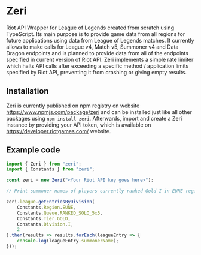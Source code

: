# Zeri
Riot API Wrapper for League of Legends created from scratch using TypeScript. Its main purpose is to provide game data from all regions for future applications using data from League of Legends matches.
It currently allows to make calls for League v4, Match v5, Summoner v4 and Data Dragon endpoints and is planned to provide data from all of the endpoints specified in current version of Riot API.
Zeri implements a simple rate limiter which halts API calls after exceeding a specific method / application limits specified by Riot API, preventing it from crashing or giving empty results.

## Installation

Zeri is currently published on npm registry on website https://www.npmjs.com/package/zeri and can be installed just like all other packages using `npm install zeri`. Afterwards, import and create a Zeri instance by providing your API token, which is available on https://developer.riotgames.com/ website.

## Example code
```javascript
import { Zeri } from "zeri";
import { Constants } from "zeri";

const zeri = new Zeri("<Your Riot API key goes here>");

// Print summoner names of players currently ranked Gold I in EUNE region in Solo/Duo Queue

zeri.league.getEntriesByDivision(
    Constants.Region.EUNE, 
    Constants.Queue.RANKED_SOLO_5x5,
    Constants.Tier.GOLD,
    Constants.Division.I,
    2
).then(results => results.forEach(leagueEntry => {
    console.log(leagueEntry.summonerName);
}));